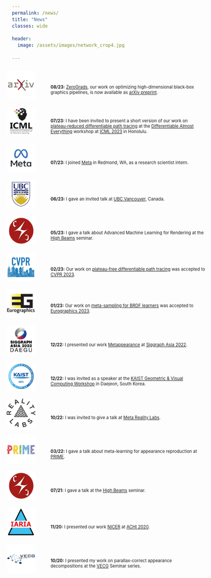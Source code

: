 ```yaml
---
permalink: /news/
title: "News"
classes: wide

header:
  image: /assets/images/network_crop4.jpg

---
```


<style>

li {
  list-style-type: none;
  clear: both;
}

.item-wrapper {
  display: flex;
  align-items: center;
}

.bulletptimg {
  float: left;
  margin-top: 10px;
  margin-bottom: 10px;
  margin-right: 10px;
  margin-left: -38px;
  width: 75px;
  height: 75px;
  border: 0px solid black;
}

.item-text {
  margin-top: 25px;
  margin-left: 30px;
  font-size: 80%;
}


</style>

<ul>

  <li>
    <div class="item-wrapper">
      <img class="bulletptimg" src="/assets/images/news/200x200/arxiv.png">
      <div class="item-text">
        <p><b>08/23:</b> <a href="https://arxiv.org/abs/2308.05739">ZeroGrads</a>, our work on optimizing high-dimensional black-box graphics pipelines, is now available as <a href="https://arxiv.org/abs/2308.05739">arXiv preprint</a>.</p>
      </div>
    </div>
  </li>

  <li>
    <div class="item-wrapper">
      <img class="bulletptimg" src="/assets/images/news/200x200/icml.png">
      <div class="item-text">
        <p><b>07/23:</b> I have been invited to present a short version of our work on <a href="/prdpt">plateau-reduced differentiable path tracing</a> at the <a href="https://differentiable.xyz/">Differentiable Almost Everything</a> workshop at <a href="https://icml.cc/Conferences/2023">ICML 2023</a> in Honolulu.</p>
      </div>
    </div>
  </li>

  <li>
    <div class="item-wrapper">
      <img class="bulletptimg" src="/assets/images/news/200x200/meta.png">
      <div class="item-text">
        <p><b>07/23:</b> I joined <a href="https://about.meta.com/">Meta</a> in Redmond, WA, as a research scientist intern.</p>
      </div>
    </div>
  </li>

  <li>
    <div class="item-wrapper">
      <img class="bulletptimg" src="/assets/images/news/200x200/ubc.png">
      <div class="item-text">
        <p><b>06/23:</b> I gave an invited talk at <a href="https://www.ubc.ca/">UBC Vancouver</a>, Canada.</p>
      </div>
    </div>
  </li>

  <li>
    <div class="item-wrapper">
      <img class="bulletptimg" src="/assets/images/news/200x200/complightlab.png">
      <div class="item-text">
        <p><b>05/23:</b> I gave a talk about Advanced Machine Learning for Rendering at the <a href="https://complightlab.com/seminars/">High Beams</a> seminar.</p>
      </div>
    </div>
  </li>

  <!--<li>
    <div class="item-wrapper">
      <img class="bulletptimg" src="/assets/images/news/200x200/arxiv.png">
      <div class="item-text">
        <p><b>03/23:</b> A preprint of our work on <a href="/">learning local surrogate losses for non-differentiable graphics</a> is now available on arXiv!</p>
      </div>
    </div>
  </li>-->


  <li>
    <div class="item-wrapper">
      <img class="bulletptimg" src="/assets/images/news/200x200/cvpr2.png">
      <div class="item-text">
        <p><b>02/23:</b> Our work on <a href="https://arxiv.org/abs/2211.17263">plateau-free differentiable path tracing</a> was accepted to <a href="https://cvpr2023.thecvf.com/">CVPR 2023</a>.</p>
      </div>
    </div>
  </li>

  <li>
    <div class="item-wrapper">
      <img class="bulletptimg" src="/assets/images/news/200x200/eurographics.png">
      <div class="item-text">
        <p><b>01/23:</b> Our work on <a href="https://arxiv.org/abs/2210.03510">meta-sampling for BRDF learners</a> was accepted to <a href="https://eg2023.saarland-informatics-campus.de/">Eurographics 2023</a>.</p>
      </div>
    </div>
  </li>

  <li>
    <div class="item-wrapper">
      <img class="bulletptimg" src="/assets/images/news/200x200/sigasia.png">
      <div class="item-text">
        <p><b>12/22:</b> I presented our work <a href="https://dl.acm.org/doi/abs/10.1145/3550454.3555458">Metappearance</a>
                         at <a href="https://sa2022.siggraph.org/en/">Siggraph Asia 2022</a>.</p>
      </div>
    </div>
  </li>   

   <li>
     <div class="item-wrapper">
       <img class="bulletptimg" src="/assets/images/news/200x200/kaist.png">
       <div class="item-text">
         <p><b>12/22:</b> I was invited as a speaker at the <a href="https://mhsung.github.io/gvc-workshop-2022/">KAIST Geometric & Visual Computing Workshop</a> in Daejeon, South Korea.</p>
       </div>
     </div>
  </li>

  <li>
    <div class="item-wrapper">
      <img class="bulletptimg" src="/assets/images/news/200x200/realitylabs.png">
      <div class="item-text">
        <p><b>10/22:</b> I was invited to give a talk at <a href="https://about.meta.com/uk/realitylabs/">Meta Reality Labs</a>.</p>
      </div>
    </div>
  </li>

  <li>
    <div class="item-wrapper">
      <img class="bulletptimg" src="/assets/images/news/200x200/prime.png">
      <div class="item-text">
        <p><b>03/22:</b> I gave a talk about meta-learning for appearance reproduction at <a href="https://prime-itn.eu/">PRIME</a>.</p>
      </div>
    </div>
  </li>

  <li>
    <div class="item-wrapper">
      <img class="bulletptimg" src="/assets/images/news/200x200/complightlab.png">
      <div class="item-text">
        <p><b>07/21:</b> I gave a talk at the <a href="https://complightlab.com/seminars/">High Beams</a> seminar.</p>
      </div>
    </div>
  </li>

  <li>
    <div class="item-wrapper">
      <img class="bulletptimg" src="/assets/images/news/200x200/iaria.png">
      <div class="item-text">
        <p><b>11/20:</b> I presented our work <a href="https://arxiv.org/abs/2012.01778">NICER</a> 
                         at <a href="https://www.iaria.org/conferences2020/ACHI20.html">ACHI 2020</a>.</p>
      </div>
    </div>
  </li>

  <li>
    <div class="item-wrapper">
      <img class="bulletptimg" src="/assets/images/news/200x200/vecg.png">
      <div class="item-text">
        <p><b>10/20:</b> I presented my work on parallax-correct appearance decompositions at the <a href="http://vecg.cs.ucl.ac.uk/">VECG</a> Seminar series.</p>
      </div>
    </div>
  </li>

</ul>
